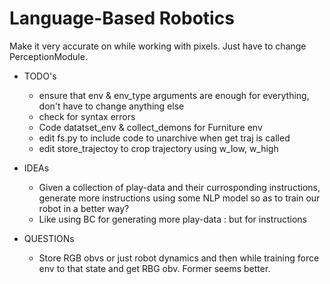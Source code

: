 # Language-Based Robotics

Make it very accurate on while working with pixels. Just have to change PerceptionModule.

+ TODO's 
    - ensure that env & env_type arguments are enough for everything, don't have to change anything else
    - check for syntax errors
    - Code datatset_env & collect_demons for Furniture env
    - edit fs.py to include code to unarchive when get traj is called
    - edit store_trajectoy to crop trajectory using w_low, w_high
+ IDEAs 
    - Given a collection of play-data and their currosponding instructions, generate more instructions using some NLP model so as to train our robot in a better way?
    - Like using BC for generating more play-data : but for instructions

+ QUESTIONs
    - Store RGB obvs or just robot dynamics and then while training force env to that state and get RBG obv. Former seems better.